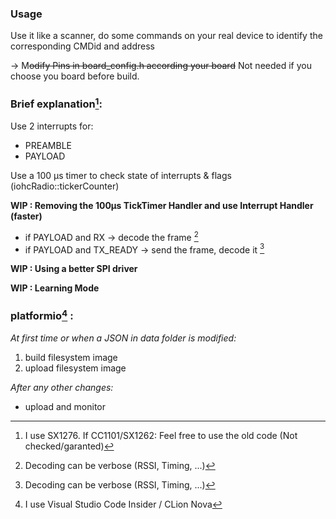 ### Usage

Use it like a scanner, do some commands on your real device to identify the corresponding CMDid and address

-> M~~odify Pins in board_config.h according your board~~
Not needed if you choose you board before build.

### Brief explanation[^1]:

Use 2 interrupts for:
  - PREAMBLE
  - PAYLOAD

Use a 100 µs timer to check state of interrupts & flags (iohcRadio::tickerCounter)

**WIP : Removing the 100µs TickTimer Handler and use Interrupt Handler (faster)**
  - if PAYLOAD and RX -> decode the frame [^3]
  - if PAYLOAD and TX_READY -> send the frame, decode it [^3]

**WIP : Using a better SPI driver**

**WIP : Learning Mode**

### platformio[^2] :
_At first time or when a JSON in data folder is modified:_
  1. build filesystem image
  2. upload filesystem image
     
_After any other changes:_  
  - upload and monitor

[^1]: I use SX1276. If CC1101/SX1262: Feel free to use the old code (Not checked/garanted)
[^2]: I use Visual Studio Code Insider / CLion Nova
[^3]: Decoding can be verbose (RSSI, Timing, ...)
